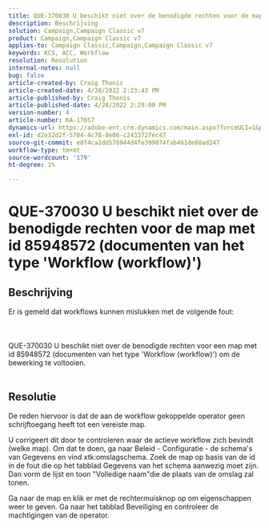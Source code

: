 ```yaml
---
title: QUE-370030 U beschikt niet over de benodigde rechten voor de map met id 85948572 (documenten van het type 'Workflow (workflow)')
description: Beschrijving
solution: Campaign,Campaign Classic v7
product: Campaign,Campaign Classic v7
applies-to: Campaign Classic,Campaign,Campaign Classic v7
keywords: KCS, ACC, Workflow
resolution: Resolution
internal-notes: null
bug: false
article-created-by: Craig Thonis
article-created-date: 4/28/2022 2:23:43 PM
article-published-by: Craig Thonis
article-published-date: 4/28/2022 2:29:00 PM
version-number: 4
article-number: KA-17657
dynamics-url: https://adobe-ent.crm.dynamics.com/main.aspx?forceUCI=1&pagetype=entityrecord&etn=knowledgearticle&id=c8a8d6cc-fec6-ec11-a7b6-0022480a10ee
exl-id: d2e32d2f-5704-4c78-8e06-c243372fec47
source-git-commit: e8f4ca2dd578944d4fe399074fab461de88ad247
workflow-type: tm+mt
source-wordcount: '179'
ht-degree: 1%

---
```


# QUE-370030 U beschikt niet over de benodigde rechten voor de map met id 85948572 (documenten van het type &#39;Workflow (workflow)&#39;)

## Beschrijving

Er is gemeld dat workflows kunnen mislukken met de volgende fout:<br><br> <br><br>QUE-370030 U beschikt niet over de benodigde rechten voor een map met id 85948572 (documenten van het type &#39;Workflow (workflow)&#39;) om de bewerking te voltooien.
<br> 

## Resolutie


De reden hiervoor is dat de aan de workflow gekoppelde operator geen schrijftoegang heeft tot een vereiste map.

U corrigeert dit door te controleren waar de actieve workflow zich bevindt (welke map). Om dat te doen, ga naar Beleid - Configuratie - de schema&#39;s van Gegevens en vind xtk:omslagschema. Zoek de map op basis van de id in de fout die op het tabblad Gegevens van het schema aanwezig moet zijn. Dan vorm de lijst en toon &quot;Volledige naam&quot;die de plaats van de omslag zal tonen.

Ga naar de map en klik er met de rechtermuisknop op om eigenschappen weer te geven. Ga naar het tabblad Beveiliging en controleer de machtigingen van de operator.
